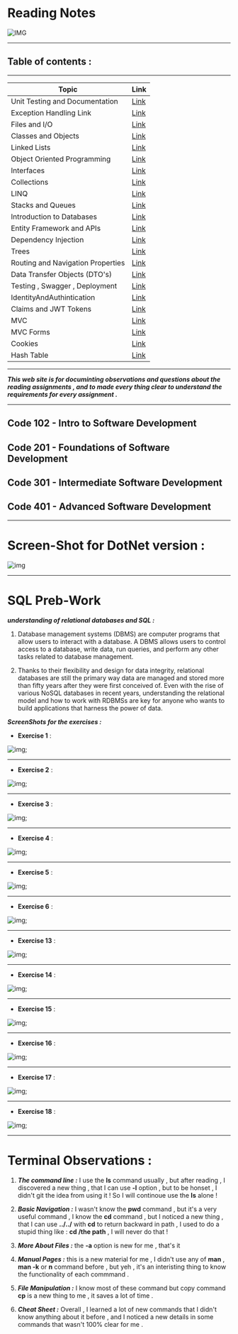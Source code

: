 # Reading Notes


![IMG](https://www.noodleman.co.uk/images/source/internal-notes/Notes.png)


---

## Table of contents :

---

| Topic      | Link |
| -----------| ----------- |
|   Unit Testing and Documentation    |   [Link](/UnitTestingAndDocumentation.md)     |
|   Exception Handling Link    |   [Link](/ExceptionsHandling.md)                     |
|   Files and I/O                     |   [Link](/FilesStreams.md)                    |
|   Classes and Objects                     |   [Link](/classesAndObjects.md)                    |
|   Linked Lists       |   [Link](/LinkedLists.md)                    |
|   Object Oriented Programming      |   [Link](/OOP.md)                    |
|   Interfaces      |   [Link](/Interfaces.md)                    |
|   Collections      |   [Link](/Collections.md)                    |
|   LINQ      |   [Link](/LINQ.md)                    |
|   Stacks and Queues      |   [Link](/stacksAndqueues.md)                    |
|   Introduction to Databases      |   [Link](/Databases.md)                    |
|   Entity Framework and APIs       |  [Link](/EntityFrameworkAndAPIs.md)                    |
|   Dependency Injection       |  [Link](/DependencyInjection.md)                    |
|   Trees       |  [Link](/Trees.md)                    |
|   Routing and Navigation Properties   |  [Link](/RoutingandNavigationProperties.md) |
|   Data Transfer Objects (DTO's)   |  [Link](/DTO.md) |
|   Testing , Swagger , Deployment   |  [Link](/TestingSwaggerDeploy.md) |
|   IdentityAndAuthintication        |  [Link](/IdentityAndAuthintication.md) |
|   Claims and JWT Tokens       |  [Link](/Claims_and_JWT_Tokens.md) |
|   MVC       |  [Link](/MVC.md) |
|   MVC Forms       |  [Link](/MVC-FORMS.md) |
|   Cookies       |  [Link](/Cookies.md) |
|   Hash Table       |  [Link](/HashTable.md) |


---



***This web site is for documinting observations and questions about the reading assignments , and to made every thing clear to understand the requirements for every assignment .***

---

## Code 102 - Intro to Software Development
## Code 201 - Foundations of Software Development
## Code 301 - Intermediate Software Development
## Code 401 - Advanced Software Development

---

# Screen-Shot for DotNet version :

![img](/aseets/dotnet-version.PNG)

---




# SQL Preb-Work

***understanding of relational databases and SQL :***
1. Database management systems (DBMS) are computer programs that allow users to interact with a database. A DBMS allows users to control access to a database, write data, run queries, and perform any other tasks related to database management.

2. Thanks to their flexibility and design for data integrity, relational databases are still the primary way data are managed and stored more than fifty years after they were first conceived of. Even with the rise of various NoSQL databases in recent years, understanding the relational model and how to work with RDBMSs are key for anyone who wants to build applications that harness the power of data.

***ScreenShots for the exercises :***

- **Exercise 1** :

![img](/aseets/Exercise1.PNG);

---

- **Exercise 2** :

![img](/aseets/Exercise2.PNG);

---

- **Exercise 3** :

![img](/aseets/Exercise3.PNG);

---

- **Exercise 4** :

![img](/aseets/Exercise4.PNG);

---

- **Exercise 5** :

![img](/aseets/Exercise5.PNG);

---

- **Exercise 6** :

![img](/aseets/Exercise6.PNG);

---

- **Exercise 13** :

![img](/aseets/Exercise13.PNG);

---

- **Exercise 14** :

![img](/aseets/Exercise14.PNG);

---

- **Exercise 15** :

![img](/aseets/Exercise15.PNG);

---

- **Exercise 16** :

![img](/aseets/Exercise16.PNG);

---

- **Exercise 17** :

![img](/aseets/Exercise17.PNG);

---

- **Exercise 18** :

![img](/aseets/Exercise18.PNG);

---

# Terminal Observations :

1. ***The command line :*** I use the **ls** command usually , but after reading , I discovered a new thing , that I can use **-l** option , but to be honset , I didn't git the idea from using it ! So I will continoue use the **ls** alone !

2. ***Basic Navigation :*** I wasn't know the **pwd** command , but it's a very useful command , I know the **cd** command , but I noticed a new thing , that I can use **../../** with **cd** to return backward in path , I used to do a stupid thing like : **cd /the path** , I will never do that !

3. ***More About Files :*** the **-a** option is new for me , that's it 

4. ***Manual Pages :*** this is a new material for me , I didn't use any of **man** , **man -k** or **n** command before , but yeh , it's an interisting thing to know the functionality of each commmand .

5. ***File Manipulation :*** I know most of these command but copy command **cp** is a new thing to me , it saves a lot of time .

6. ***Cheat Sheet :*** Overall , I learned a lot of new commands that I didn't know anything about it before  , and I noticed a new details in some commands that wasn't 100% clear for me .






